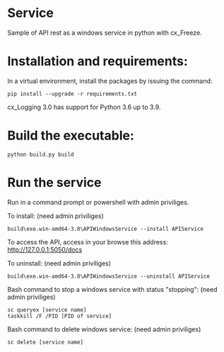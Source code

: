 # Service

Sample of API rest as a windows service in python with cx_Freeze.

# Installation and requirements:

In a virtual environment, install the packages by issuing the command:

```
pip install --upgrade -r requirements.txt
```

cx_Logging 3.0 has support for Python 3.6 up to 3.9.

# Build the executable:

```
python build.py build
```

# Run the service

Run in a command prompt or powershell with admin priviliges.

To install: (need admin priviliges)

```
build\exe.win-amd64-3.8\APIWindowsService --install APIService
```

To access the API, access in your browse this address: http://127.0.0.1:5050/docs

To uninstall: (need admin priviliges)

```
build\exe.win-amd64-3.8\APIWindowsService --uninstall APIService
```

Bash command to stop a windows service with status "stopping": (need admin priviliges)

```
sc queryex [service name]
taskkill /F /PID [PID of service]
```

Bash command to delete windows service: (need admin priviliges)

```
sc delete [service name]
```
